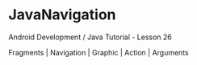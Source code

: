 # JavaNavigation

Android Development / Java Tutorial - Lesson 26

Fragments | Navigation | Graphic | Action | Arguments
